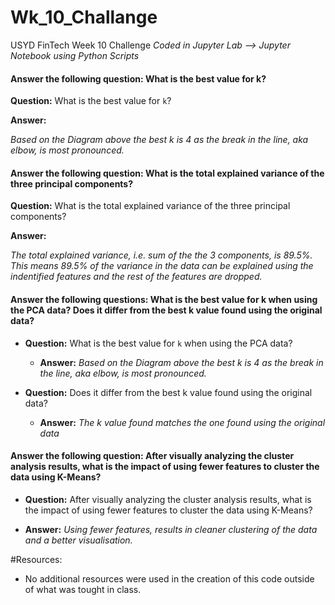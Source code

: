 # Wk_10_Challange
USYD FinTech Week 10 Challenge
*Coded in Jupyter Lab --> Jupyter Notebook using Python Scripts*

#### Answer the following question: What is the best value for k?
**Question:** What is the best value for `k`?

**Answer:**

*Based on the Diagram above the best k is 4 as the break in the line, aka elbow, is most pronounced.*

#### Answer the following question: What is the total explained variance of the three principal components?

**Question:** What is the total explained variance of the three principal components?

**Answer:** 

*The total explained variance, i.e. sum of the the 3 components, is 89.5%. This means 89.5% of the variance in the data can be explained using the indentified features and the rest of the features are dropped.*

#### Answer the following questions: What is the best value for k when using the PCA data? Does it differ from the best k value found using the original data?
* **Question:** What is the best value for `k` when using the PCA data?

   * **Answer:**
      *Based on the Diagram above the best k is 4 as the break in the line, aka elbow, is most pronounced.*


* **Question:** Does it differ from the best k value found using the original data?

  * **Answer:**
      *The k value found matches the one found using the original data*
      
      
#### Answer the following question: After visually analyzing the cluster analysis results, what is the impact of using fewer features to cluster the data using K-Means?

  * **Question:** After visually analyzing the cluster analysis results, what is the impact of using fewer features to cluster the data using K-Means?

  * **Answer:** *Using fewer features, results in cleaner clustering of the data and a better visualisation.*


#Resources:
- No additional resources were used in the creation of this code outside of what was tought in class.
